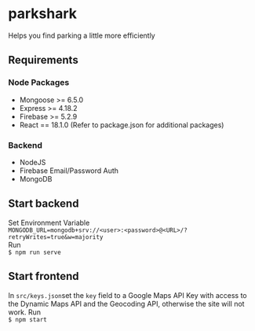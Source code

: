 # parkshark
Helps you find parking a little more efficiently

## Requirements

### Node Packages
- Mongoose >= 6.5.0
- Express >= 4.18.2
- Firebase >= 5.2.9
- React == 18.1.0
(Refer to package.json for additional packages)

### Backend 
- NodeJS
- Firebase Email/Password Auth
- MongoDB


## Start backend 
Set Environment Variable\
 `MONGODB_URL=mongodb+srv://<user>:<password>@<URL>/?retryWrites=true&w=majority` \
Run \
`$ npm run serve`

## Start frontend
In `src/keys.json`set the `key` field to a Google Maps API Key with access to the Dynamic Maps API and the Geocoding API, otherwise the site will not work.
Run \
`$ npm start`
